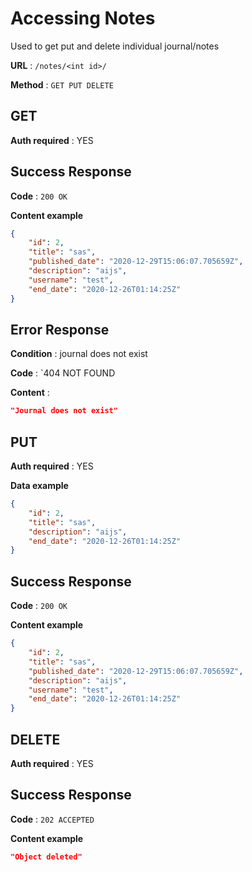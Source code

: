 # Accessing Notes

Used to get put and delete individual journal/notes

**URL** : `/notes/<int id>/`

**Method** : `GET PUT DELETE`

## GET
**Auth required** : YES



## Success Response

**Code** : `200 OK`

**Content example**

```json
{
    "id": 2,
    "title": "sas",
    "published_date": "2020-12-29T15:06:07.705659Z",
    "description": "aijs",
    "username": "test",
    "end_date": "2020-12-26T01:14:25Z"
}
```

## Error Response

**Condition** : journal does not exist

**Code** : `404 NOT FOUND

**Content** :

```json
"Journal does not exist"
```



## PUT
**Auth required** : YES

**Data example**

```json
{
    "id": 2,
    "title": "sas",
    "description": "aijs",
    "end_date": "2020-12-26T01:14:25Z"
}
```



## Success Response

**Code** : `200 OK`

**Content example**
```json
{
    "id": 2,
    "title": "sas",
    "published_date": "2020-12-29T15:06:07.705659Z",
    "description": "aijs",
    "username": "test",
    "end_date": "2020-12-26T01:14:25Z"
}
```
## DELETE
**Auth required** : YES

## Success Response

**Code** : `202 ACCEPTED`

**Content example**
```json
"Object deleted"
```
